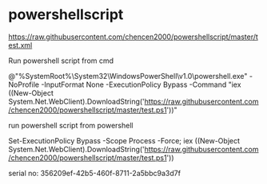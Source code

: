 # powershellscript

https://raw.githubusercontent.com/chencen2000/powershellscript/master/test.xml


Run powershell script from cmd

@"%SystemRoot%\System32\WindowsPowerShell\v1.0\powershell.exe" -NoProfile -InputFormat None -ExecutionPolicy Bypass -Command "iex ((New-Object System.Net.WebClient).DownloadString('https://raw.githubusercontent.com/chencen2000/powershellscript/master/test.ps1'))"

run powershell script from powershell

Set-ExecutionPolicy Bypass -Scope Process -Force; iex ((New-Object System.Net.WebClient).DownloadString('https://raw.githubusercontent.com/chencen2000/powershellscript/master/test.ps1'))

serial no:
356209ef-42b5-460f-8711-2a5bbc9a3d7f

